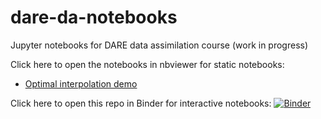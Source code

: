 # dare-da-notebooks
Jupyter notebooks for DARE data assimilation course (work in progress)

Click here to open the notebooks in nbviewer for static notebooks:
 * [Optimal interpolation demo](https://nbviewer.org/github/the-iea/dare-da-notebooks/blob/main/analysis_2obs.ipynb)

Click here to open this repo in Binder for interactive notebooks:
[![Binder](https://mybinder.org/badge_logo.svg)](https://mybinder.org/v2/gh/the-iea/dare-da-notebooks/HEAD)
